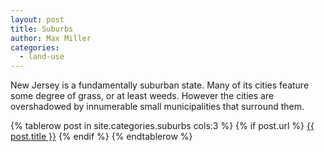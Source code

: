 ```yaml
---
layout: post
title: Suburbs
author: Max Miller
categories:
  - land-use
---
```


New Jersey is a fundamentally suburban state. Many of its cities feature some degree of grass, or at least weeds. However the cities are overshadowed by innumerable small municipalities that surround them. 

<div class="table-container">
  <table class="index">
    {% tablerow post in site.categories.suburbs cols:3 %}
      {% if post.url %}
          <a href="{{ post.url }}">{{ post.title }}</a>
      {% endif %}
    {% endtablerow %}
  </table>
</div>